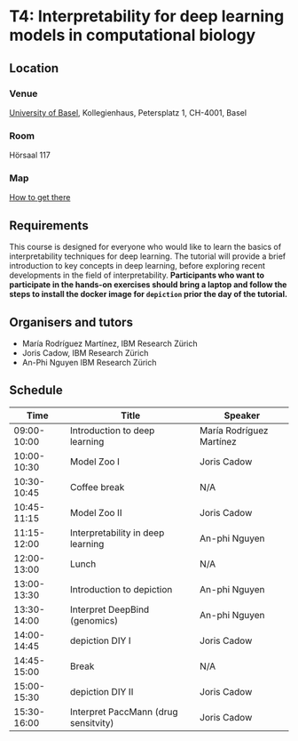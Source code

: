 
# T4: Interpretability for deep learning models in computational biology

## Location

### Venue

[University of Basel](https://www.unibas.ch/de), Kollegienhaus, Petersplatz 1, CH-4001, Basel

### Room

Hörsaal 117

### Map

[How to get there](https://www.google.ch/maps/place/Petersplatz+1,+4051+Basel/@47.5584029,7.5825258,17.67z/data=!4m13!1m7!3m6!1s0x4791b9a96c44bba1:0xe0a7bc8b66787bdb!2sPetersplatz+1,+4051+Basel!3b1!8m2!3d47.5586129!4d7.5827926!3m4!1s0x4791b9a96c44bba1:0xe0a7bc8b66787bdb!8m2!3d47.5586129!4d7.5827926)

## Requirements

This course is designed for everyone who would like to learn the basics of interpretability techniques for deep learning. The tutorial will provide a brief introduction to key concepts in deep learning, before exploring recent developments in the field of interpretability.  **Participants who want to participate in the hands-on exercises should bring a laptop and follow the steps to install the docker image for `depiction` prior the day of the tutorial.**

## Organisers and tutors

- María Rodríguez Martínez, IBM Research Zürich
- Joris Cadow, IBM Research Zürich
- An-Phi Nguyen IBM Research Zürich

## Schedule

| Time        | Title                                | Speaker                  |
|-------------|--------------------------------------|--------------------------|
| 09:00-10:00 | Introduction to deep learning        | María Rodríguez Martínez |
| 10:00-10:30 | Model Zoo I                          | Joris Cadow              |
| 10:30-10:45 | Coffee break                         | N/A                      |
| 10:45-11:15 | Model Zoo II                         | Joris Cadow              |
| 11:15-12:00 | Interpretability in deep learning    | An-phi Nguyen            |
| 12:00-13:00 | Lunch                                | N/A                      |
| 13:00-13:30 | Introduction to depiction            | An-phi Nguyen            |
| 13:30-14:00 | Interpret DeepBind (genomics)        | An-phi Nguyen            |
| 14:00-14:45 | depiction DIY I                      | Joris Cadow              |
| 14:45-15:00 | Break                                | N/A                      |
| 15:00-15:30 | depiction DIY II                     | Joris Cadow              |
| 15:30-16:00 | Interpret PaccMann (drug sensitvity) | Joris Cadow              |
